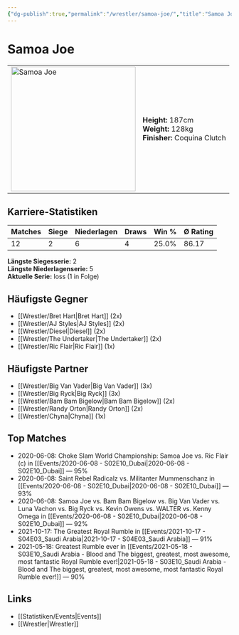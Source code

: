 ```yaml
---
{"dg-publish":true,"permalink":"/wrestler/samoa-joe/","title":"Samoa Joe","tags":["wrestler"],"noteIcon":""}
---
```



# Samoa Joe

<table>
        <tr>
        <td><img src="https://github.com/CptSpaulding1980/choke-slam-wrestling/releases/download/images/Samoa_Joe.png" width="280" alt="Samoa Joe"></td>
        <td>
        <b>Height:</b> 187cm<br>
        <b>Weight:</b> 128kg<br>
        <b>Finisher:</b> Coquina Clutch<br>
        </td>
        </tr>
        </table>
        
## Karriere-Statistiken

| Matches | Siege | Niederlagen | Draws | Win % | Ø Rating |
|---------|-------|-------------|-------|-------|-----------|
| 12 | 2 | 6 | 4 | 25.0% | 86.17 |

**Längste Siegesserie:** 2<br>**Längste Niederlagenserie:** 5<br>**Aktuelle Serie:** loss (1 in Folge)


## Häufigste Gegner
- [[Wrestler/Bret Hart\|Bret Hart]] (2x)
- [[Wrestler/AJ Styles\|AJ Styles]] (2x)
- [[Wrestler/Diesel\|Diesel]] (2x)
- [[Wrestler/The Undertaker\|The Undertaker]] (2x)
- [[Wrestler/Ric Flair\|Ric Flair]] (1x)

## Häufigste Partner
- [[Wrestler/Big Van Vader\|Big Van Vader]] (3x)
- [[Wrestler/Big Ryck\|Big Ryck]] (3x)
- [[Wrestler/Bam Bam Bigelow\|Bam Bam Bigelow]] (2x)
- [[Wrestler/Randy Orton\|Randy Orton]] (2x)
- [[Wrestler/Chyna\|Chyna]] (1x)

## Top Matches
- 2020-06-08: Choke Slam World Championship: Samoa Joe vs. Ric Flair (c) in [[Events/2020-06-08 - S02E10_Dubai\|2020-06-08 - S02E10_Dubai]] — 95%
- 2020-06-08: Saint Rebel Radicalz vs. Militanter Mummenschanz in [[Events/2020-06-08 - S02E10_Dubai\|2020-06-08 - S02E10_Dubai]] — 93%
- 2020-06-08: Samoa Joe vs. Bam Bam Bigelow vs. Big Van Vader vs. Luna Vachon vs. Big Ryck vs. Kevin Owens vs. WALTER vs. Kenny Omega in [[Events/2020-06-08 - S02E10_Dubai\|2020-06-08 - S02E10_Dubai]] — 92%
- 2021-10-17: The Greatest Royal Rumble in [[Events/2021-10-17 - S04E03_Saudi Arabia\|2021-10-17 - S04E03_Saudi Arabia]] — 91%
- 2021-05-18: Greatest Rumble ever in [[Events/2021-05-18 - S03E10_Saudi Arabia - Blood and The biggest, greatest, most awesome, most fantastic Royal Rumble ever!\|2021-05-18 - S03E10_Saudi Arabia - Blood and The biggest, greatest, most awesome, most fantastic Royal Rumble ever!]] — 90%

## Links
- [[Statistiken/Events\|Events]]
- [[Wrestler\|Wrestler]]

